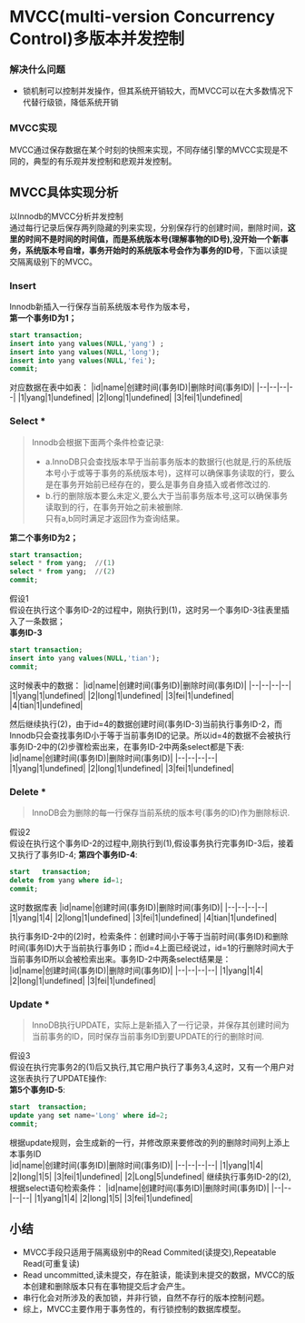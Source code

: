 # MVCC(multi-version Concurrency Control)多版本并发控制

### 解决什么问题
* 锁机制可以控制并发操作，但其系统开销较大，而MVCC可以在大多数情况下代替行级锁，降低系统开销

### MVCC实现
MVCC通过保存数据在某个时刻的快照来实现，不同存储引擎的MVCC实现是不同的，典型的有乐观并发控制和悲观并发控制。

## MVCC具体实现分析
以Innodb的MVCC分析并发控制  
通过每行记录后保存两列隐藏的列来实现，分别保存行的创建时间，删除时间，<strong>这里的时间不是时间的时间值，而是系统版本号(理解事物的ID号),没开始一个新事务，系统版本号自增，事务开始时的系统版本号会作为事务的ID号</strong>，下面以读提交隔离级别下的MVCC。
### Insert
Innodb新插入一行保存当前系统版本号作为版本号，   
<strong>第一个事务ID为1；</strong>  
```sql
start transaction;
insert into yang values(NULL,'yang') ;
insert into yang values(NULL,'long');
insert into yang values(NULL,'fei');
commit;
```
对应数据在表中如表：
|id|name|创建时间(事务ID)|删除时间(事务ID)|
|--|--|--|--|
|1|yang|1|undefined|
|2|long|1|undefined|
|3|fei|1|undefined|

### Select *
> Innodb会根据下面两个条件检查记录:  
> * a.InnoDB只会查找版本早于当前事务版本的数据行(也就是,行的系统版本号小于或等于事务的系统版本号)，这样可以确保事务读取的行，要么是在事务开始前已经存在的，要么是事务自身插入或者修改过的.
> * b.行的删除版本要么未定义,要么大于当前事务版本号,这可以确保事务读取到的行，在事务开始之前未被删除.  
只有a,b同时满足才返回作为查询结果。  


<strong>第二个事务ID为2；</strong>
```sql
start transaction;
select * from yang;  //(1)
select * from yang;  //(2)
commit; 
```
假设1  
假设在执行这个事务ID-2的过程中，刚执行到(1)，这时另一个事务ID-3往表里插入了一条数据；  
<strong>事务ID-3</strong>
```sql
start transaction;
insert into yang values(NULL,'tian');
commit;
```
这时候表中的数据： 
|id|name|创建时间(事务ID)|删除时间(事务ID)|
|--|--|--|--|
|1|yang|1|undefined|
|2|long|1|undefined|
|3|fei|1|undefined|
|4|tian|1|undefined|

然后继续执行(2)，由于id=4的数据创建时间(事务ID-3)当前执行事务ID-2，而Innodb只会查找事务ID小于等于当前事务ID的记录。所以id=4的数据不会被执行事务ID-2中的(2)步骤检索出来，在事务ID-2中两条select都是下表:  
|id|name|创建时间(事务ID)|删除时间(事务ID)|
|--|--|--|--|
|1|yang|1|undefined|
|2|long|1|undefined|
|3|fei|1|undefined|

### Delete *
> InnoDB会为删除的每一行保存当前系统的版本号(事务的ID)作为删除标识.  

假设2  
假设在执行这个事务ID-2的过程中,刚执行到(1),假设事务执行完事务ID-3后，接着又执行了事务ID-4;
<strong>第四个事务ID-4</strong>:
```sql
start   transaction;  
delete from yang where id=1;
commit;  
```
这时数据库表
|id|name|创建时间(事务ID)|删除时间(事务ID)|
|--|--|--|--|
|1|yang|1|4|
|2|long|1|undefined|
|3|fei|1|undefined|
|4|tian|1|undefined|

执行事务ID-2中的(2)时，检索条件：创建时间小于等于当前时间(事务ID)和删除时间(事务ID)大于当前执行事务ID；而id=4上面已经说过，id=1的行删除时间大于当前事务ID所以会被检索出来。事务ID-2中两条select结果是：  
|id|name|创建时间(事务ID)|删除时间(事务ID)|
|--|--|--|--|
|1|yang|1|4|
|2|long|1|undefined|
|3|fei|1|undefined|

### Update *
> InnoDB执行UPDATE，实际上是新插入了一行记录，并保存其创建时间为当前事务的ID，同时保存当前事务ID到要UPDATE的行的删除时间.

假设3  
假设在执行完事务2的(1)后又执行,其它用户执行了事务3,4,这时，又有一个用户对这张表执行了UPDATE操作:   
<strong>第5个事务ID-5</strong>:
```sql
start  transaction;
update yang set name='Long' where id=2;
commit;
```
根据update规则，会生成新的一行，并修改原来要修改的列的删除时间列上添上本事务ID  
|id|name|创建时间(事务ID)|删除时间(事务ID)|
|--|--|--|--|
|1|yang|1|4|
|2|long|1|5|
|3|fei|1|undefined|
|2|Long|5|undefined|
继续执行事务ID-2的(2),根据select语句检索条件：
|id|name|创建时间(事务ID)|删除时间(事务ID)|
|--|--|--|--|
|1|yang|1|4|
|2|long|1|5|
|3|fei|1|undefined|


## 小结
* MVCC手段只适用于隔离级别中的Read Commited(读提交),Repeatable Read(可重复读)  
* Read uncommitted,读未提交，存在脏读，能读到未提交的数据，MVCC的版本创建和删除版本只有在事物提交后才会产生。
* 串行化会对所涉及的表加锁，并非行锁，自然不存行的版本控制问题。
* 综上，MVCC主要作用于事务性的，有行锁控制的数据库模型。

